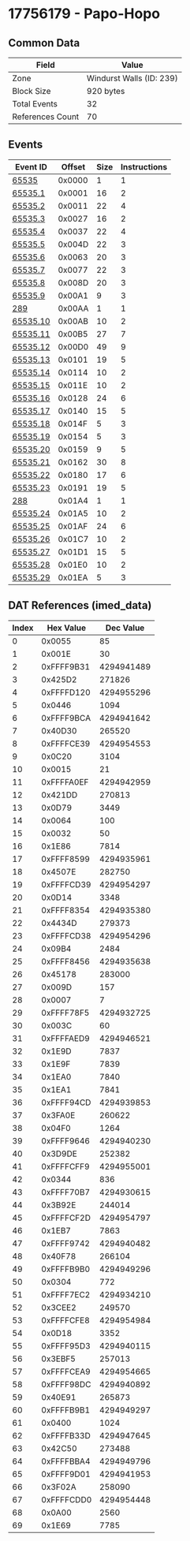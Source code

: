 # 17756179 - Papo-Hopo

## Common Data

| Field            | Value                    |
|------------------|--------------------------|
| Zone             | Windurst Walls (ID: 239) |
| Block Size       | 920 bytes                |
| Total Events     | 32                       |
| References Count | 70                       |

## Events

| Event ID                  | Offset   |   Size |   Instructions |
|---------------------------|----------|--------|----------------|
| [65535](./65535.md)       | 0x0000   |      1 |              1 |
| [65535.1](./65535.1.md)   | 0x0001   |     16 |              2 |
| [65535.2](./65535.2.md)   | 0x0011   |     22 |              4 |
| [65535.3](./65535.3.md)   | 0x0027   |     16 |              2 |
| [65535.4](./65535.4.md)   | 0x0037   |     22 |              4 |
| [65535.5](./65535.5.md)   | 0x004D   |     22 |              3 |
| [65535.6](./65535.6.md)   | 0x0063   |     20 |              3 |
| [65535.7](./65535.7.md)   | 0x0077   |     22 |              3 |
| [65535.8](./65535.8.md)   | 0x008D   |     20 |              3 |
| [65535.9](./65535.9.md)   | 0x00A1   |      9 |              3 |
| [289](./289.md)           | 0x00AA   |      1 |              1 |
| [65535.10](./65535.10.md) | 0x00AB   |     10 |              2 |
| [65535.11](./65535.11.md) | 0x00B5   |     27 |              7 |
| [65535.12](./65535.12.md) | 0x00D0   |     49 |              9 |
| [65535.13](./65535.13.md) | 0x0101   |     19 |              5 |
| [65535.14](./65535.14.md) | 0x0114   |     10 |              2 |
| [65535.15](./65535.15.md) | 0x011E   |     10 |              2 |
| [65535.16](./65535.16.md) | 0x0128   |     24 |              6 |
| [65535.17](./65535.17.md) | 0x0140   |     15 |              5 |
| [65535.18](./65535.18.md) | 0x014F   |      5 |              3 |
| [65535.19](./65535.19.md) | 0x0154   |      5 |              3 |
| [65535.20](./65535.20.md) | 0x0159   |      9 |              5 |
| [65535.21](./65535.21.md) | 0x0162   |     30 |              8 |
| [65535.22](./65535.22.md) | 0x0180   |     17 |              6 |
| [65535.23](./65535.23.md) | 0x0191   |     19 |              5 |
| [288](./288.md)           | 0x01A4   |      1 |              1 |
| [65535.24](./65535.24.md) | 0x01A5   |     10 |              2 |
| [65535.25](./65535.25.md) | 0x01AF   |     24 |              6 |
| [65535.26](./65535.26.md) | 0x01C7   |     10 |              2 |
| [65535.27](./65535.27.md) | 0x01D1   |     15 |              5 |
| [65535.28](./65535.28.md) | 0x01E0   |     10 |              2 |
| [65535.29](./65535.29.md) | 0x01EA   |      5 |              3 |

## DAT References (imed_data)

|   Index | Hex Value   |   Dec Value |
|---------|-------------|-------------|
|       0 | 0x0055      |          85 |
|       1 | 0x001E      |          30 |
|       2 | 0xFFFF9B31  |  4294941489 |
|       3 | 0x425D2     |      271826 |
|       4 | 0xFFFFD120  |  4294955296 |
|       5 | 0x0446      |        1094 |
|       6 | 0xFFFF9BCA  |  4294941642 |
|       7 | 0x40D30     |      265520 |
|       8 | 0xFFFFCE39  |  4294954553 |
|       9 | 0x0C20      |        3104 |
|      10 | 0x0015      |          21 |
|      11 | 0xFFFFA0EF  |  4294942959 |
|      12 | 0x421DD     |      270813 |
|      13 | 0x0D79      |        3449 |
|      14 | 0x0064      |         100 |
|      15 | 0x0032      |          50 |
|      16 | 0x1E86      |        7814 |
|      17 | 0xFFFF8599  |  4294935961 |
|      18 | 0x4507E     |      282750 |
|      19 | 0xFFFFCD39  |  4294954297 |
|      20 | 0x0D14      |        3348 |
|      21 | 0xFFFF8354  |  4294935380 |
|      22 | 0x4434D     |      279373 |
|      23 | 0xFFFFCD38  |  4294954296 |
|      24 | 0x09B4      |        2484 |
|      25 | 0xFFFF8456  |  4294935638 |
|      26 | 0x45178     |      283000 |
|      27 | 0x009D      |         157 |
|      28 | 0x0007      |           7 |
|      29 | 0xFFFF78F5  |  4294932725 |
|      30 | 0x003C      |          60 |
|      31 | 0xFFFFAED9  |  4294946521 |
|      32 | 0x1E9D      |        7837 |
|      33 | 0x1E9F      |        7839 |
|      34 | 0x1EA0      |        7840 |
|      35 | 0x1EA1      |        7841 |
|      36 | 0xFFFF94CD  |  4294939853 |
|      37 | 0x3FA0E     |      260622 |
|      38 | 0x04F0      |        1264 |
|      39 | 0xFFFF9646  |  4294940230 |
|      40 | 0x3D9DE     |      252382 |
|      41 | 0xFFFFCFF9  |  4294955001 |
|      42 | 0x0344      |         836 |
|      43 | 0xFFFF70B7  |  4294930615 |
|      44 | 0x3B92E     |      244014 |
|      45 | 0xFFFFCF2D  |  4294954797 |
|      46 | 0x1EB7      |        7863 |
|      47 | 0xFFFF9742  |  4294940482 |
|      48 | 0x40F78     |      266104 |
|      49 | 0xFFFFB9B0  |  4294949296 |
|      50 | 0x0304      |         772 |
|      51 | 0xFFFF7EC2  |  4294934210 |
|      52 | 0x3CEE2     |      249570 |
|      53 | 0xFFFFCFE8  |  4294954984 |
|      54 | 0x0D18      |        3352 |
|      55 | 0xFFFF95D3  |  4294940115 |
|      56 | 0x3EBF5     |      257013 |
|      57 | 0xFFFFCEA9  |  4294954665 |
|      58 | 0xFFFF98DC  |  4294940892 |
|      59 | 0x40E91     |      265873 |
|      60 | 0xFFFFB9B1  |  4294949297 |
|      61 | 0x0400      |        1024 |
|      62 | 0xFFFFB33D  |  4294947645 |
|      63 | 0x42C50     |      273488 |
|      64 | 0xFFFFBBA4  |  4294949796 |
|      65 | 0xFFFF9D01  |  4294941953 |
|      66 | 0x3F02A     |      258090 |
|      67 | 0xFFFFCDD0  |  4294954448 |
|      68 | 0x0A00      |        2560 |
|      69 | 0x1E69      |        7785 |
